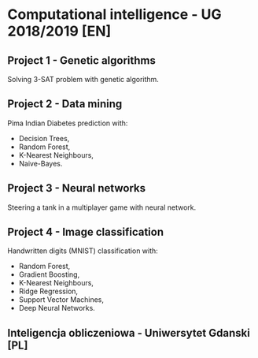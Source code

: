 # Computational intelligence - UG 2018/2019 [EN]

## Project 1 - Genetic algorithms
Solving 3-SAT problem with genetic algorithm.

## Project 2 - Data mining
Pima Indian Diabetes prediction with:
- Decision Trees, 
- Random Forest, 
- K-Nearest Neighbours,
- Naive-Bayes.

## Project 3 - Neural networks
Steering a tank in a multiplayer game with neural network.

## Project 4 - Image classification
Handwritten digits (MNIST) classification with:
- Random Forest,
- Gradient Boosting,
- K-Nearest Neighbours,
- Ridge Regression,
- Support Vector Machines,
- Deep Neural Networks.

## Inteligencja obliczeniowa - Uniwersytet Gdanski [PL]
